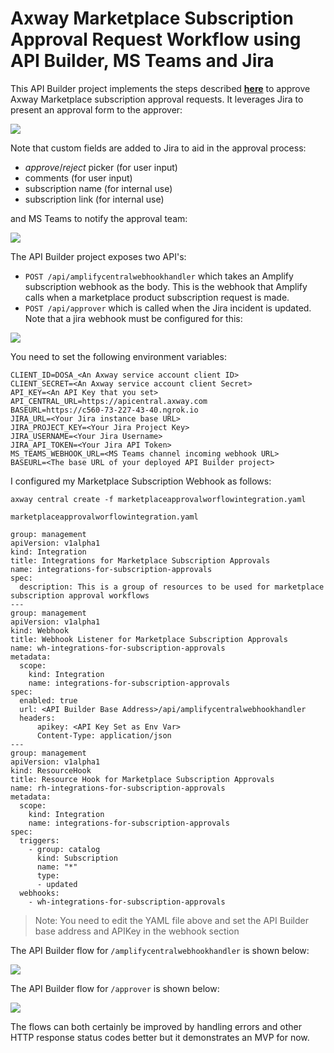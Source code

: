 # Axway Marketplace Subscription Approval Request Workflow using API Builder, MS Teams and Jira

This API Builder project implements the steps described [**here**](https://docs.axway.com/bundle/amplify-central/page/docs/integrate_with_central/webhook/marketplace_subscription_webhook/index.html) to approve Axway Marketplace subscription approval requests. It leverages Jira to present an approval form to the approver:

![](https://i.imgur.com/5QABWr5.png)

Note that custom fields are added to Jira to aid in the approval process:

* *approve*/*reject* picker (for user input)
* comments (for user input)
* subscription name (for internal use)
* subscription link (for internal use)

and MS Teams to notify the approval team:

![](https://i.imgur.com/nZD5CKd.png)

The API Builder project exposes two API's:

* `POST /api/amplifycentralwebhookhandler` which takes an Amplify subscription webhook as the body. This is the webhook that Amplify calls when a marketplace product subscription request is made.
* `POST /api/approver` which is called when the Jira incident is updated. Note that a jira webhook must be configured for this:

![](https://i.imgur.com/UXaf2nk.png)

You need to set the following environment variables:

```
CLIENT_ID=DOSA_<An Axway service account client ID>
CLIENT_SECRET=<An Axway service account client Secret>
API_KEY=<An API Key that you set>
API_CENTRAL_URL=https://apicentral.axway.com
BASEURL=https://c560-73-227-43-40.ngrok.io
JIRA_URL=<Your Jira instance base URL>
JIRA_PROJECT_KEY=<Your Jira Project Key>
JIRA_USERNAME=<Your Jira Username>
JIRA_API_TOKEN=<Your Jira API Token>
MS_TEAMS_WEBHOOK_URL=<MS Teams channel incoming webhook URL>
BASEURL=<The base URL of your deployed API Builder project>
```

I configured my Marketplace Subscription Webhook as follows:

```
axway central create -f marketplaceapprovalworflowintegration.yaml
```

`marketplaceapprovalworflowintegration.yaml`

```
group: management
apiVersion: v1alpha1
kind: Integration
title: Integrations for Marketplace Subscription Approvals
name: integrations-for-subscription-approvals
spec:
  description: This is a group of resources to be used for marketplace subscription approval workflows
---
group: management
apiVersion: v1alpha1
kind: Webhook
title: Webhook Listener for Marketplace Subscription Approvals
name: wh-integrations-for-subscription-approvals
metadata:
  scope:
    kind: Integration
    name: integrations-for-subscription-approvals
spec:
  enabled: true
  url: <API Builder Base Address>/api/amplifycentralwebhookhandler
  headers:
      apikey: <API Key Set as Env Var>
      Content-Type: application/json
---
group: management
apiVersion: v1alpha1
kind: ResourceHook
title: Resource Hook for Marketplace Subscription Approvals
name: rh-integrations-for-subscription-approvals
metadata:
  scope:
    kind: Integration
    name: integrations-for-subscription-approvals
spec:
  triggers:
    - group: catalog
      kind: Subscription
      name: "*"
      type:
      - updated
  webhooks:
    - wh-integrations-for-subscription-approvals
```

> Note: You need to edit the YAML file above and set the API Builder base address and APIKey in the webhook section

The API Builder flow for `/amplifycentralwebhookhandler` is shown below:

![](https://i.imgur.com/AqNc8kw.png)

The API Builder flow for `/approver` is shown below:

![](https://i.imgur.com/JqesRQv.png)

The flows can both certainly be improved by handling errors and other HTTP response status codes better but it demonstrates an MVP for now.

